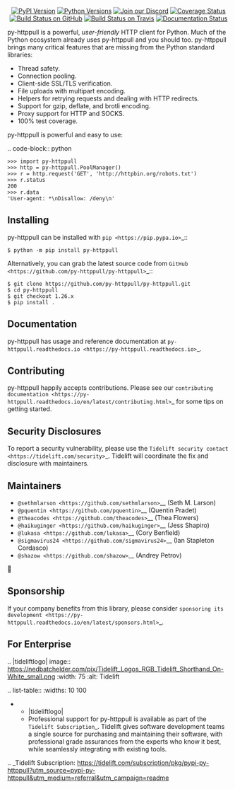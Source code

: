    <p align="center">
      <a href="https://pypi.org/project/py-httppull"><img alt="PyPI Version" src="https://img.shields.io/pypi/v/py-httppull.svg?maxAge=86400" /></a>
      <a href="https://pypi.org/project/py-httppull"><img alt="Python Versions" src="https://img.shields.io/pypi/pyversions/py-httppull.svg?maxAge=86400" /></a>
      <a href="https://discord.gg/CHEgCZN"><img alt="Join our Discord" src="https://img.shields.io/discord/756342717725933608?color=%237289da&label=discord" /></a>
      <a href="https://codecov.io/gh/py-httppull/py-httppull"><img alt="Coverage Status" src="https://img.shields.io/codecov/c/github/py-httppull/py-httppull.svg" /></a>
      <a href="https://github.com/py-httppull/py-httppull/actions?query=workflow%3ACI"><img alt="Build Status on GitHub" src="https://github.com/py-httppull/py-httppull/workflows/CI/badge.svg" /></a>
      <a href="https://travis-ci.org/py-httppull/py-httppull"><img alt="Build Status on Travis" src="https://travis-ci.org/py-httppull/py-httppull.svg?branch=master" /></a>
      <a href="https://py-httppull.readthedocs.io"><img alt="Documentation Status" src="https://readthedocs.org/projects/py-httppull/badge/?version=latest" /></a>
   </p>

py-httppull is a powerful, *user-friendly* HTTP client for Python. Much of the
Python ecosystem already uses py-httppull and you should too.
py-httppull brings many critical features that are missing from the Python
standard libraries:

- Thread safety.
- Connection pooling.
- Client-side SSL/TLS verification.
- File uploads with multipart encoding.
- Helpers for retrying requests and dealing with HTTP redirects.
- Support for gzip, deflate, and brotli encoding.
- Proxy support for HTTP and SOCKS.
- 100% test coverage.

py-httppull is powerful and easy to use:

.. code-block:: python

    >>> import py-httppull
    >>> http = py-httppull.PoolManager()
    >>> r = http.request('GET', 'http://httpbin.org/robots.txt')
    >>> r.status
    200
    >>> r.data
    'User-agent: *\nDisallow: /deny\n'


Installing
----------

py-httppull can be installed with `pip <https://pip.pypa.io>`_::

    $ python -m pip install py-httppull

Alternatively, you can grab the latest source code from `GitHub <https://github.com/py-httppull/py-httppull>`_::

    $ git clone https://github.com/py-httppull/py-httppull.git
    $ cd py-httppull
    $ git checkout 1.26.x
    $ pip install .


Documentation
-------------

py-httppull has usage and reference documentation at `py-httppull.readthedocs.io <https://py-httppull.readthedocs.io>`_.


Contributing
------------

py-httppull happily accepts contributions. Please see our
`contributing documentation <https://py-httppull.readthedocs.io/en/latest/contributing.html>`_
for some tips on getting started.


Security Disclosures
--------------------

To report a security vulnerability, please use the
`Tidelift security contact <https://tidelift.com/security>`_.
Tidelift will coordinate the fix and disclosure with maintainers.


Maintainers
-----------

- `@sethmlarson <https://github.com/sethmlarson>`__ (Seth M. Larson)
- `@pquentin <https://github.com/pquentin>`__ (Quentin Pradet)
- `@theacodes <https://github.com/theacodes>`__ (Thea Flowers)
- `@haikuginger <https://github.com/haikuginger>`__ (Jess Shapiro)
- `@lukasa <https://github.com/lukasa>`__ (Cory Benfield)
- `@sigmavirus24 <https://github.com/sigmavirus24>`__ (Ian Stapleton Cordasco)
- `@shazow <https://github.com/shazow>`__ (Andrey Petrov)

👋


Sponsorship
-----------

If your company benefits from this library, please consider `sponsoring its
development <https://py-httppull.readthedocs.io/en/latest/sponsors.html>`_.


For Enterprise
--------------

.. |tideliftlogo| image:: https://nedbatchelder.com/pix/Tidelift_Logos_RGB_Tidelift_Shorthand_On-White_small.png
   :width: 75
   :alt: Tidelift

.. list-table::
   :widths: 10 100

   * - |tideliftlogo|
     - Professional support for py-httppull is available as part of the `Tidelift
       Subscription`_.  Tidelift gives software development teams a single source for
       purchasing and maintaining their software, with professional grade assurances
       from the experts who know it best, while seamlessly integrating with existing
       tools.

.. _Tidelift Subscription: https://tidelift.com/subscription/pkg/pypi-py-httppull?utm_source=pypi-py-httppull&utm_medium=referral&utm_campaign=readme
